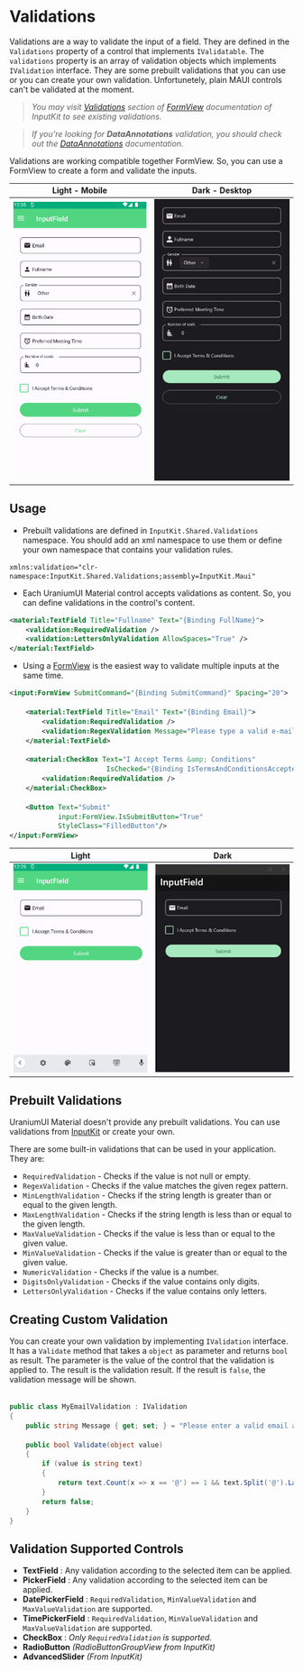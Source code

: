 # Validations
Validations are a way to validate the input of a field. They are defined in the `Validations` property of a control that implements `IValidatable`. The `validations` property is an array of validation objects which implements `IValidation` interface. They are some prebuilt validations that you can use or you can create your own validation. Unfortunetely, plain MAUI controls can't be validated at the moment.

> _You may visit [Validations](https://enisn-projects.io/docs/en/inputkit/latest/components/controls/FormView#validations) section of [FormView](https://enisn-projects.io/docs/en/inputkit/latest/components/controls/FormView) documentation of InputKit to see existing validations._

> _If you're looking for **DataAnnotations** validation, you should check out the [DataAnnotations](../../validations/DataAnnotations.md) documentation._

Validations are working compatible together FormView. So, you can use a FormView to create a form and validate the inputs.

| Light - Mobile | Dark - Desktop |
|--- | --- |
| ![MAUI Validation](../../images/validations-all-demo-light-android.gif) | ![MAUI Validation](../../images/validations-all-demo-dark-windows.gif) |


## Usage

* Prebuilt validations are defined in `InputKit.Shared.Validations` namespace. You should add an xml namespace to use them or define your own namespace that contains your validation rules.

```
xmlns:validation="clr-namespace:InputKit.Shared.Validations;assembly=InputKit.Maui"
```

* Each UraniumUI Material control accepts validations as content. So, you can define validations in the control's content.

```xml
<material:TextField Title="Fullname" Text="{Binding FullName}">
    <validation:RequiredValidation />
    <validation:LettersOnlyValidation AllowSpaces="True" />
</material:TextField>
```

* Using a [FormView](https://enisn-projects.io/docs/en/inputkit/latest/components/controls/FormView) is the easiest way to validate multiple inputs at the same time.

```xml
<input:FormView SubmitCommand="{Binding SubmitCommand}" Spacing="20">

    <material:TextField Title="Email" Text="{Binding Email}">
        <validation:RequiredValidation />
        <validation:RegexValidation Message="Please type a valid e-mail address." Pattern="{x:Static input:AdvancedEntry.REGEX_EMAIL}"/>
    </material:TextField>

    <material:CheckBox Text="I Accept Terms &amp; Conditions"
                        IsChecked="{Binding IsTermsAndConditionsAccepted}">
        <validation:RequiredValidation />
    </material:CheckBox>

    <Button Text="Submit"
            input:FormView.IsSubmitButton="True"
            StyleClass="FilledButton"/>
</input:FormView>
```

| Light | Dark |
| --- | --- |
| ![MAUI Validations](../../images/validations-demo-light-android.gif) | ![MAUI Validations](../../images/validations-demo-dark-windows.gif) |


## Prebuilt Validations
UraniumUI Material doesn't provide any prebuilt validations. You can use validations from [InputKit](https://enisn-projects.io/docs/en/inputkit/latest/components/controls/FormView#validations) or create your own.

There are some built-in validations that can be used in your application. They are:

  * `RequiredValidation` - Checks if the value is not null or empty.
  * `RegexValidation` - Checks if the value matches the given regex pattern.
  * `MinLengthValidation` - Checks if the string length is greater than or equal to the given length.
  * `MaxLengthValidation` - Checks if the string length is less than or equal to the given length.
  * `MaxValueValidation` - Checks if the value is less than or equal to the given value.
  * `MinValueValidation` - Checks if the value is greater than or equal to the given value.
  * `NumericValidation` - Checks if the value is a number.
  * `DigitsOnlyValidation` - Checks if the value contains only digits.
  * `LettersOnlyValidation` - Checks if the value contains only letters.

## Creating Custom Validation

You can create your own validation by implementing `IValidation` interface. It has a `Validate` method that takes a `object` as parameter and returns `bool` as result. The parameter is the value of the control that the validation is applied to. The result is the validation result. If the result is `false`, the validation message will be shown.

```csharp

public class MyEmailValidation : IValidation
{
    public string Message { get; set; } = "Please enter a valid email address.";

    public bool Validate(object value)
    {
        if (value is string text)
        {
            return text.Count(x => x == '@') == 1 && text.Split('@').Last().Length >= 2;
        }
        return false;
    }
}
```

## Validation Supported Controls

- **TextField** : Any validation according to the selected item can be applied.
- **PickerField** : Any validation according to the selected item can be applied.
- **DatePickerField** : `RequiredValidation`, `MinValueValidation` and `MaxValueValidation` are supported.
- **TimePickerField** : `RequiredValidation`, `MinValueValidation` and `MaxValueValidation` are supported.
- **CheckBox** : _Only `RequiredValidation` is supported._
- **RadioButton** _(RadioButtonGroupView from InputKit)_
- **AdvancedSlider** _(From InputKit)_

